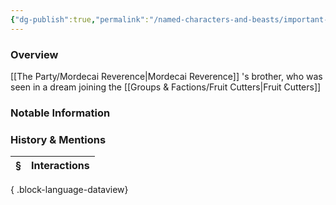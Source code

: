 ```yaml
---
{"dg-publish":true,"permalink":"/named-characters-and-beasts/important-characters/pc-backstory-characters/mordecai-s-backstory-and-family/theodore-thornwood/","tags":["Important","NPC"],"updated":"2025-06-10T19:10:58.306+01:00"}
---
```



### Overview
[[The Party/Mordecai Reverence\|Mordecai Reverence]] 's brother, who was seen in a dream joining the [[Groups & Factions/Fruit Cutters\|Fruit Cutters]]

### Notable Information


### History & Mentions
| § | Interactions |
| - | ------------ |

{ .block-language-dataview}
